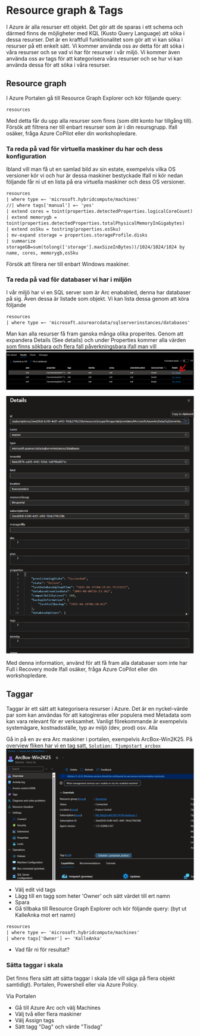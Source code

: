 # Resource graph & Tags
I Azure är alla resurser ett objekt. Det gör att de sparas i ett schema och därmed finns de möjligheter med KQL (Kusto Query Language) att söka i dessa resurser. Det är en kraftfull funktionalitet som gör att vi kan söka i resurser på ett enkelt sätt. Vi kommer använda oss av detta för att söka i våra resurser och se vad vi har för resurser i vår miljö. Vi kommer även använda oss av tags för att kategorisera våra resurser och se hur vi kan använda dessa för att söka i våra resurser.

## Resource graph

I Azure Portalen gå till Resource Graph Explorer och kör följande query:
```kql
resources
```
Med detta får du upp alla resurser som finns (som ditt konto har tillgång till). Försök att filtrera ner till enbart resurser som är i din resursgrupp. Ifall osäker, fråga Azure CoPilot eller din workshopledare. 


### Ta reda på vad för virtuella maskiner du har och dess konfiguration
Ibland vill man få ut en samlad bild av sin estate, exempelvis vilka OS versioner kör vi och hur är dessa maskiner bestyckade
Ifall ni kör nedan följande får ni ut en lista på era virtuella maskiner och dess OS versioner. 
```kql
resources
| where type =~ 'microsoft.hybridcompute/machines'
//| where tags['manual'] =~ 'yes'
| extend cores = toint(properties.detectedProperties.logicalCoreCount)
| extend memorygb = toint(properties.detectedProperties.totalPhysicalMemoryInGigabytes)
| extend osSku = tostring(properties.osSku)
| mv-expand storage = properties.storageProfile.disks
| summarize storageGB=sum(tolong(['storage'].maxSizeInBytes))/1024/1024/1024 by name, cores, memorygb,osSku
```
Försök att filrera ner till enbart Windows maskiner.

### Ta reda på vad för databaser vi har i miljön
I vår miljö har vi en SQL server som är Arc enababled, denna har databaser på sig. Även dessa är listade som objekt. Vi kan lista dessa genom att köra följande

```kql
resources
| where type =~ 'microsoft.azurearcdata/sqlserverinstances/databases'
```
Man kan alla resurser få fram ganska många olika properites. Genom att expandera Details (See details) och under Properties kommer alla värden som finns sökbara och flera fall påverkningsbara ifall man vill
![1](./img/kql1.png)

![1](./img/kql2.png)

Med denna information, använd för att få fram alla databaser som inte har Full i Recovery mode Ifall osäker, fråga Azure CoPilot eller din workshopledare. 


## Taggar
Taggar är ett sätt att kategorisera resurser i Azure. Det är en nyckel-värde par som kan användas för att katogireras eller populera med Metadata som kan vara relevant för er verksamhet. Vanligt förekommande är exempelvis systemägare, kostnadsställe, typ av miljö (dev, prod) osv. Alla 

Gå in på en av era Arc maskiner i portalen, exempelvis ArcBox-Win2K25. På overview fliken har vi en tag satt, `Solution: Tjumpstart_arcbox`
![1](./img/overviewvm1.png)

- Välj edit vid tags
- Lägg till en tagg som heter 'Owner' och sätt värdet till ert namn
- Spara
- Gå tillbaka till Resource Graph Explorer och kör följande query: (byt ut KalleAnka mot ert namn)
```kql
resources
| where type =~ 'microsoft.hybridcompute/machines'
| where tags['Owner'] =~ 'KalleAnka'
```
- Vad får ni för resultat?

### Sätta taggar i skala
Det finns flera sätt att sätta taggar i skala (de vill säga på flera objekt samtidigt). Portalen, Powershell eller via Azure Policy.

Via Portalen
- Gå till Azure Arc och välj Machines
- Välj två eller flera maskiner
- Välj Assign tags
- Sätt tagg "Dag" och värde "Tisdag"


